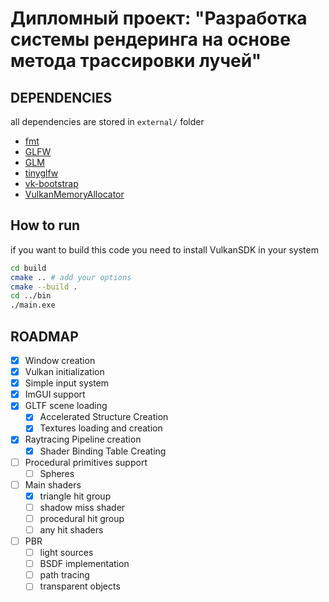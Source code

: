 # Дипломный проект: "Разработка системы рендеринга на основе метода трассировки лучей"


## DEPENDENCIES

all dependencies are stored in `external/` folder
- [fmt](https://github.com/fmtlib/fmt) 
- [GLFW](https://github.com/glfw/glfw)
- [GLM](https://github.com/g-truc/glm)
- [tinyglfw](https://github.com/syoyo/tinygltf)
- [vk-bootstrap](https://github.com/charles-lunarg/vk-bootstrap)
- [VulkanMemoryAllocator](https://github.com/GPUOpen-LibrariesAndSDKs/VulkanMemoryAllocator)


## How to run

if you want to build this code you need to install VulkanSDK in your system

```bash
cd build 
cmake .. # add your options
cmake --build .
cd ../bin
./main.exe
```

## ROADMAP

- [x] Window creation
- [x] Vulkan initialization
- [x] Simple input system
- [x] ImGUI support
- [x] GLTF scene loading
  - [x] Accelerated Structure Creation  
  - [x] Textures loading and creation
- [x] Raytracing Pipeline creation  
  - [x] Shader Binding Table Creating 
- [ ] Procedural primitives support
  - [ ] Spheres
- [ ] Main shaders
  - [x] triangle hit group
  - [ ] shadow miss shader 
  - [ ] procedural hit group
  - [ ] any hit shaders
- [ ] PBR
  - [ ] light sources
  - [ ] BSDF implementation
  - [ ] path tracing 
  - [ ] transparent objects 